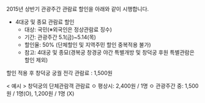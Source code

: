 2015년 상반기 관광주간 관람료 할인을 아래와 같이 시행합니다.
- 4대궁 및 종묘 관람료 할인
  - 대상: 국민(※외국인은 정상관람료 징수)
  - 기간: 관광주간 5.1(금)~5.14(목)
  - 할인율: 50% (단체할인 및 지역주민 할인 중복적용 불가)
  - 참고: 4대궁 및 종묘(경복궁 창경궁 야간 특별개방 및 창덕궁 후원 특별관람은 할인 제외)

할인 적용 후 창덕궁 궁궐 전각 관람료 : 1,500원

< 예시 >
창덕궁의 단체관람객 관람료
ㅇ 평상시: 2,400원 / 1명
ㅇ 관광주간 중: 1,500원 / 1명(O), 1,200원 / 1명 (X)
